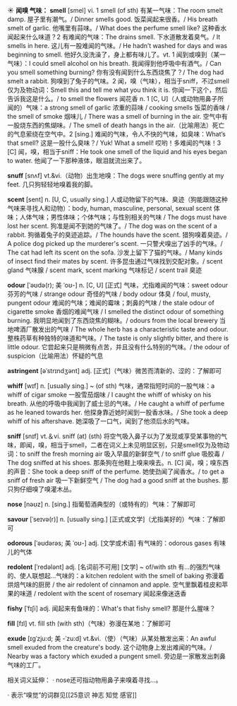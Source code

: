 ☀ <span class="category">**闻嗅 气味：**</span>
<span class="vocabulary">**smell**</span> [smel] 
<span class="definition">vi. 1 smell (of sth) 有某一气味：</span>The room smelt damp. 屋子里有潮气。/ Dinner smells good. 饭菜闻起来很香。/ His breath smelt of garlic. 他嘴里有蒜味。/ What does the perfume smell like? 这种香水闻起来什么味道？<span class="definition">2 有难闻的气味：</span>The drains smell. 下水道散发着臭气。/ It smells in here. 这儿有一股难闻的气味。/ He hadn’t washed for days and was beginning to smell. 他好久没洗澡了，身上都有味儿了。<span class="definition">vt. 1 闻到或嗅到（某一气味）：</span>I could smell alcohol on his breath. 我闻得到他呼吸中有酒气。/ Can you smell something burning? 你有没有闻到什么东西烧焦了？/ The dog had smelt a rabbit. 狗嗅到了兔子的气味。<span class="definition">2 闻，嗅（气味），相当于sniff，不过smell仅为及物动词：</span>Smell this and tell me what you think it is. 你闻一下这个，然后告诉我这是什么。/ to smell the flowers 闻花香 <span class="definition">n. 1 [C, U]（人或动物用鼻子所闻的）气味：</span>a strong smell of garlic 浓重的蒜味 / cooking smells 饭菜的香味 / the smell of smoke 烟味儿 / There was a smell of burning in the air. 空气中有一股烧东西的焦煳味。/ The smell of death hangs in the air.（比喻用法）死亡的气息萦绕在空气中。<span class="definition">2 [sing.] 难闻的气味，令人不快的气味，如臭味：</span>What’s that smell? 这是一股什么臭味？/ Yuk! What a smell! 哎哟！多难闻的气味！<span class="definition">3 [C] 闻，嗅，相当于sniff：</span>He took one smell of the liquid and his eyes began to water. 他闻了一下那种液体，眼泪就流出来了。
                      
<span class="vocabulary">**snuff**</span> [snʌf]
<span class="definition">vt.&vi.（动物）出生地嗅：</span>The dogs were snuffing gently at my feet. 几只狗轻轻地嗅着我的脚。

<span class="vocabulary">**scent**</span> [sent]
<span class="definition">n. [U, C, usually sing.] 人或动物留下的气味、臭迹（狗能跟随这种气味来寻找人和动物）：</span>body, human, masculine, personal, sexual scent 体味；人体气味；男性体味；个体气味；与性别相关的气味 / The dogs must have lost her scent. 狗准是闻不到她的气味了。/ The dog was on the scent of a rabbit. 狗循着兔子的臭迹追踪。/ The hounds have the scent. 猎狗嗅着臭迹。/ A police dog picked up the murderer's scent. 一只警犬嗅出了凶手的气味。/ The cat had left its scent on the sofa. 沙发上留下了猫的气味。/ Many kinds of insect find their mates by scent. 许多昆虫通过气味找到交配对象。/ scent gland 气味腺 / scent mark, scent marking 气味标记 / scent trail 臭迹
           
<span class="vocabulary">**odour**</span> [ˈəʊdə(r); 美 ˈoʊ-]
<span class="definition">n. [C, U] [正式] 气味，尤指难闻的气味：</span>sweet odour 芬芳的气味 / strange odour 奇怪的气味 / body odour 体臭 / foul, musty, pungent odour 难闻的气味；难闻的霉味；刺鼻的气味 / the stale odour of cigarette smoke 香烟的难闻气味 / I smelled the distinct odour of something burning. 我明显地闻到了东西烧焦的糊味。/ odours from the local brewery 当地啤酒厂散发出的气味 / The whole herb has a characteristic taste and odour. 整株药草有种独特的味道和气味。/ The taste is only slightly bitter, and there is little odour. 它尝起来只是稍微有点苦，并且没有什么特别的气味。/ the odour of suspicion（比喻用法）怀疑的气息                 

<span class="vocabulary">**astringent**</span> [əˈstrɪndʒənt]
<span class="definition">adj. [正式]（气味）微苦而清新的、涩的：</span>了解即可      

<span class="vocabulary">**whiff**</span> [wɪf]
<span class="definition">n. [usually sing.] ~ (of sth) 气味，通常指短时间的一股气味：</span>a whiff of cigar smoke 一股雪茄烟味 / I caught the whiff of whisky on his breath. 从他的呼吸中我闻到了威士忌的气味。/ He caught a whiff of perfume as he leaned towards her. 他探身靠近她时闻到一股香水味。/ She took a deep whiff of his aftershave. 她深吸了一口气，闻到了他须后水的气味。

<span class="vocabulary">**sniff**</span> [snɪf] 
<span class="definition">vt.＆vi. sniff (at) (sth) 将空气吸入鼻子以为了发现或享受某事物的气味，即闻，嗅，相当于smell，二者在词义上未见明显区别，只是smell仅为及物动词：</span>to sniff the fresh morning air 吸入早晨的新鲜空气 / to sniff glue 吸胶毒 / The dog sniffed at his shoes. 那条狗在他鞋上嗅来嗅去。<span class="definition">n. [C] 闻，嗅；嗅东西的声音：</span>She took a deep sniff of the perfume. 她使劲闻了闻香水。/ to get a sniff of fresh air 吸一下新鲜空气 / The dog had a good sniff at the bushes. 那只狗仔细嗅了嗅灌木丛。

<span class="vocabulary">**nose**</span> [nəʊz] 
<span class="definition">n. [sing.] 指葡萄酒典型的（或特有的）气味：</span>了解即可

<span class="vocabulary">**savour**</span> [ˈseɪvə(r)] 
<span class="definition">n. [usually sing.] [正式或文学]（尤指美好的）气味：</span>了解即可
           
<span class="vocabulary">**odorous**</span> [ˈəʊdərəs; 美 ˈoʊ-]
<span class="definition">adj. [文学或术语] 有气味的：</span>odorous gases 有味儿的气体          

<span class="vocabulary">**redolent**</span> [ˈredələnt]
<span class="definition">adj. [名词前不可用] [文学] ~ of/with sth 有…的强烈气味的、使人联想起…气味的：</span>a kitchen redolent with the smell of baking 弥漫着烘焙气味的厨房 / the air redolent of cinnamon and apple. 空气里飘着桂皮和苹果的味道 / redolent with the scent of rosemary 闻起来像迷迭香
           
<span class="vocabulary">**fishy**</span> [ˈfɪʃi]
<span class="definition">adj. 闻起来有鱼味的：</span>What's that fishy smell? 那是什么腥味？

<span class="vocabulary">**fill**</span> [fɪl] 
<span class="definition">vt. fill sth (with sth)（气味）弥漫在某地：</span>了解即可
           
<span class="vocabulary">**exude**</span> [ɪgˈzju:d; 美 -ˈzu:d]
<span class="definition">vt.&vi.（使）（气味）从某处散发出来：</span>An awful smell exuded from the creature's body. 这个动物身上发出难闻的气味。/ Nearby was a factory which exuded a pungent smell. 旁边是一家散发出刺鼻气味的工厂。

相关词义延伸：
· nose还可指动物用鼻子来嗅着寻找…。

· 表示“嗅觉”的词群见[[25意识 神志 知觉 感官]]
